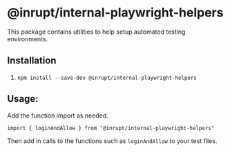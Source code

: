 # @inrupt/internal-playwright-helpers

This package contains utilities to help setup automated testing environments.

## Installation

1. `npm install --save-dev @inrupt/internal-playwright-helpers`

## Usage:

Add the function import as needed.

```
import { loginAndAllow } from "@inrupt/internal-playwright-helpers"
```

Then add in calls to the functions such as `loginAndAllow` to your test files.
